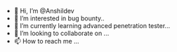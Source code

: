 - 👋 Hi, I’m @Anshildev
- 👀 I’m interested in bug bounty..
- 🌱 I’m currently learning advanced penetration tester...
- 💞️ I’m looking to collaborate on ...
- 📫 How to reach me ...

<!---
Anshildev/Anshildev is a ✨ special ✨ repository because its `README.md` (this file) appears on your GitHub profile.
You can click the Preview link to take a look at your changes.
--->
